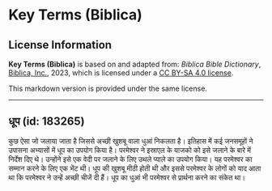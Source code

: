 # Key Terms (Biblica)

## License Information

**Key Terms (Biblica)** is based on and adapted from: _Biblica Bible Dictionary_, [Biblica, Inc.](https://www.biblica.com/), 2023, which is licensed under a [CC BY-SA 4.0 license](https://creativecommons.org/licenses/by-sa/4.0/legalcode.en).

This markdown version is provided under the same license.



--------------------------------

## धूप (id: 183265)

कुछ ऐसा जो जलाया जाता है जिससे अच्छी खुशबू वाला धुआं निकलता है। इतिहास में कई जनसमूहों ने उपासना अभ्यासों में धूप का उपयोग किया है। परमेश्वर ने इस्राएल के याजको को इसे जलाने के बारे में निर्देश दिए थे। उन्होंने इसे एक वेदी पर जलाने के लिए उथले प्याले का उपयोग किया। यह परमेश्वर का सम्मान करने के लिए एक भेंट थी। धूप की खुशबू मीठी होती थी और इससे परमेश्वर के लोगों को याद आता था कि परमेश्वर ने उन्हें अच्छी चीजें दी हैं। धूप का धुआं भी परमेश्वर से प्रार्थना करने का संकेत था।



